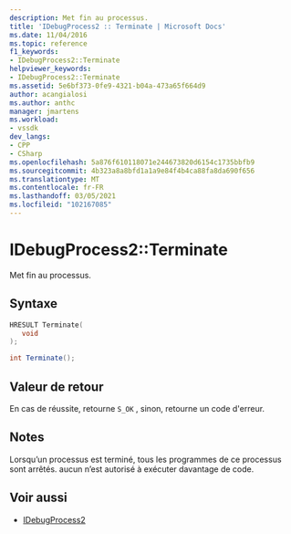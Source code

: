 ```yaml
---
description: Met fin au processus.
title: 'IDebugProcess2 :: Terminate | Microsoft Docs'
ms.date: 11/04/2016
ms.topic: reference
f1_keywords:
- IDebugProcess2::Terminate
helpviewer_keywords:
- IDebugProcess2::Terminate
ms.assetid: 5e6bf373-0fe9-4321-b04a-473a65f664d9
author: acangialosi
ms.author: anthc
manager: jmartens
ms.workload:
- vssdk
dev_langs:
- CPP
- CSharp
ms.openlocfilehash: 5a876f610118071e244673820d6154c1735bbfb9
ms.sourcegitcommit: 4b323a8a8bfd1a1a9e84f4b4ca88fa8da690f656
ms.translationtype: MT
ms.contentlocale: fr-FR
ms.lasthandoff: 03/05/2021
ms.locfileid: "102167085"
---
```

# <a name="idebugprocess2terminate"></a>IDebugProcess2::Terminate
Met fin au processus.

## <a name="syntax"></a>Syntaxe

```cpp
HRESULT Terminate( 
   void 
);
```

```csharp
int Terminate();
```

## <a name="return-value"></a>Valeur de retour
 En cas de réussite, retourne `S_OK` , sinon, retourne un code d'erreur.

## <a name="remarks"></a>Notes
 Lorsqu’un processus est terminé, tous les programmes de ce processus sont arrêtés. aucun n’est autorisé à exécuter davantage de code.

## <a name="see-also"></a>Voir aussi
- [IDebugProcess2](../../../extensibility/debugger/reference/idebugprocess2.md)
